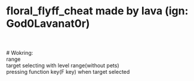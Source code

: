# floral_flyff_cheat made by lava (ign: God0Lavanat0r)
<br/>
<br/>
# Wokring:
<br/>
    range<br/>
    target selecting with level range(without pets)<br/>
    pressing function key(F key) when target selected<br/>
